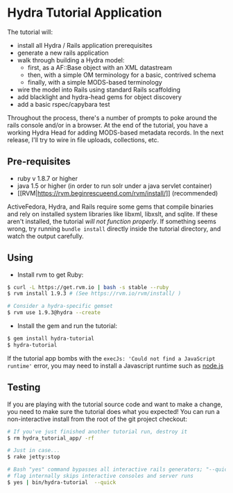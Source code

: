 # Hydra Tutorial Application

The tutorial will:

* install all Hydra / Rails application prerequisites
* generate a new rails application
* walk through building a Hydra model:
  * first, as a AF::Base object with an XML datastream
  * then, with a simple OM terminology for a basic, contrived schema
  * finally, with a simple MODS-based terminology
* wire the model into Rails using standard Rails scaffolding
* add blacklight and hydra-head gems for object discovery
* add a basic rspec/capybara test

Throughout the process, there's a number of prompts to poke around the
rails console and/or in a browser. At the end of the tutorial, you have
a working Hydra Head for adding MODS-based metadata records. In the next
release, I'll try to wire in file uploads, collections, etc. 

## Pre-requisites
 * ruby v 1.8.7 or higher
 * java 1.5 or higher (in order to run solr under a java servlet container)
 * [[RVM|https://rvm.beginrescueend.com/rvm/install/]] (recommended)

ActiveFedora, Hydra, and Rails require some gems that compile binaries and
rely on installed system libraries like libxml, libxslt, and sqlite.  If
these aren't installed, the tutorial *will not function properly*.  If
something seems wrong, try running `bundle install` directly inside the
tutorial directory, and watch the output carefully.

## Using

* Install rvm to get Ruby:

```bash
$ curl -L https://get.rvm.io | bash -s stable --ruby
$ rvm install 1.9.3 # (See https://rvm.io/rvm/install/ )

# Consider a hydra-specific gemset
$ rvm use 1.9.3@hydra --create
```

* Install the gem and run the tutorial:

```bash
$ gem install hydra-tutorial
$ hydra-tutorial
```

If the tutorial app bombs with the `execJs: 'Could not find a JavaScript runtime'` 
error, you may need to install a Javascript runtime such as [node.js](https://github.com/joyent/node/wiki/Installing-Node.js-via-package-manager)


## Testing

If you are playing with the tutorial source code and want to make a
change, you need to make sure the tutorial does what you expected!
You can run a non-interactive install from the root of the git project
checkout:

```bash
# If you've just finished another tutorial run, destroy it
$ rm hydra_tutorial_app/ -rf

# Just in case...
$ rake jetty:stop

# Bash "yes" command bypasses all interactive rails generators; "--quick"
# flag internally skips interactive consoles and server runs
$ yes | bin/hydra-tutorial  --quick
```
